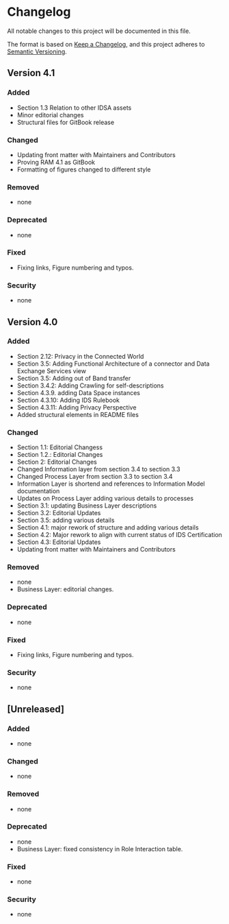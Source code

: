 # Changelog
All notable changes to this project will be documented in this file.

The format is based on [Keep a Changelog](https://keepachangelog.com/en/1.0.0/),
and this project adheres to [Semantic Versioning](https://semver.org/spec/v2.0.0.html).

## Version 4.1

### Added ###

- Section 1.3  Relation to other IDSA assets
- Minor editorial changes
- Structural files for GitBook release

### Changed ###

- Updating front matter with Maintainers and Contributors
- Proving RAM 4.1 as GitBook
- Formatting of figures changed to different style

### Removed ###

- none

### Deprecated ###

- none

### Fixed ###

- Fixing links, Figure numbering and typos.


### Security ###

- none

## Version 4.0

### Added ###

- Section 2.12: Privacy in the Connected World
- Section 3.5: Adding Functional Architecture of a connector and Data Exchange Services view
- Section 3.5: Adding out of Band transfer
- Section 3.4.2: Adding Crawling for self-descriptions
- Section 4.3.9. adding Data Space instances
- Section 4.3.10: Adding IDS Rulebook
- Section 4.3.11: Adding Privacy Perspective
- Added structural elements in README files

### Changed

- Section 1.1: Editorial Changess
- Section 1.2.: Editorial Changes
- Section 2: Editorial Changes
- Changed Information layer from section 3.4 to section 3.3
- Changed Process Layer from section 3.3 to section 3.4
- Information Layer is shortend and references to Information Model documentation
- Updates on Process Layer adding various details to processes
- Section 3.1: updating Business Layer descriptions
- Section 3.2: Editorial Updates
- Section 3.5: adding various details
- Section 4.1: major rework of structure and adding various details
- Section 4.2: Major rework to align with current status of IDS Certification
- Section 4.3: Editorial Updates
- Updating front matter with Maintainers and Contributors

### Removed ###

- none
- Business Layer: editorial changes.

### Deprecated ###

- none

### Fixed ###

- Fixing links, Figure numbering and typos.


### Security ###

- none

## [Unreleased] ##

### Added ###

- none

### Changed ###
- none


### Removed ###

- none

### Deprecated ###

- none
- Business Layer: fixed consistency in Role Interaction table.

### Fixed ###

- none


### Security ###

- none